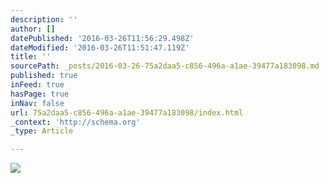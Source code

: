 ```yaml
---
description: ''
author: []
datePublished: '2016-03-26T11:56:29.498Z'
dateModified: '2016-03-26T11:51:47.119Z'
title: ''
sourcePath: _posts/2016-03-26-75a2daa5-c856-496a-a1ae-39477a183098.md
published: true
inFeed: true
hasPage: true
inNav: false
url: 75a2daa5-c856-496a-a1ae-39477a183098/index.html
_context: 'http://schema.org'
_type: Article

---
```

![](https://the-grid-user-content.s3-us-west-2.amazonaws.com/29091695-c2e3-4247-89fd-990977fa3348.png)